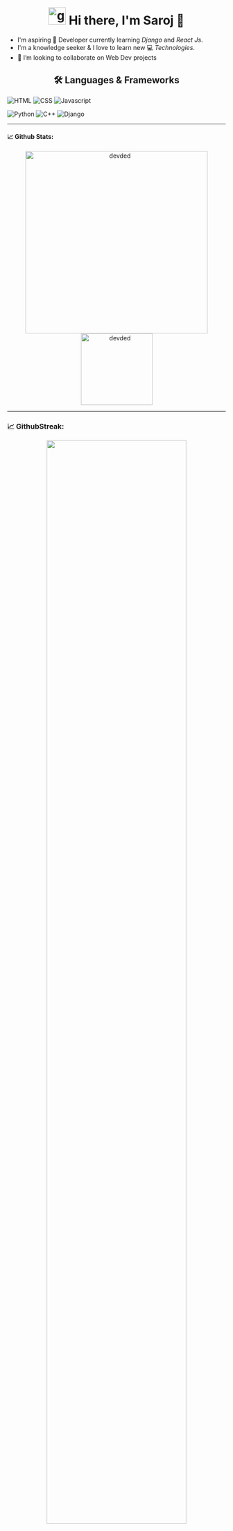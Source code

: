 <h1 align="center"> <img height="40" width="40" alt="github" src="https://cdn.jsdelivr.net/npm/simple-icons@v3/icons/github.svg" /> Hi there, I'm Saroj 👋 </h1>

- I'm aspiring 🔭️ Developer currently learning _Django_ and _React Js_.
- I'm a knowledge seeker & I love to learn new 💻 _Technologies_.
- 👯 I’m looking to collaborate on Web Dev projects

<!--
**saroj-karki/saroj-karki** is a ✨ _special_ ✨ repository because its `README.md` (this file) appears on your GitHub profile.

Here are some ideas to get you started:

- 🔭 I’m currently working on ...
- 🌱 I’m currently learning ...
- 👯 I’m looking to collaborate on ...
- 🤔 I’m looking for help with ...
- 💬 Ask me about ...
- 📫 How to reach me: ...
- 😄 Pronouns: ...
- ⚡ Fun fact: ...
-->

 <h2 align="center">🛠️ Languages & Frameworks</h2>

![HTML](https://img.shields.io/badge/html%20-%23E34F26.svg?&style=for-the-badge&logo=html5&logoColor=white)
![CSS](https://img.shields.io/badge/css%20-%231572B6.svg?&style=for-the-badge&logo=css3&logoColor=white)
![Javascript](https://img.shields.io/badge/-Javascript-ffb400?style=for-the-badge&logo=javascript&logoColor=ffff3f)

![Python](https://img.shields.io/badge/python%20-%231572B6.svg?&style=for-the-badge&logo=python&logoColor=white)
![C++](https://img.shields.io/badge/c++%20-%2300599C.svg?&style=for-the-badge&logo=c%2B%2B&ogoColor=white)
![Django](https://img.shields.io/badge/-Django-003f2c?style=for-the-badge&logo=django&logoColor=fff&labelColor=003f2c)
<hr size="1">

 #### 📈  Github Stats:

 <p align="center"> 
    <img src="https://github-readme-stats.vercel.app/api?username=saroj-karki&count_private=true&show_icons=true&theme=buefy" alt="devded" width="420"/> 
    <img src="https://github-readme-stats.vercel.app/api/top-langs/?username=saroj-karki&hide=jupyter%20notebook,html,css&langs_count=8&layout=compact&theme=buefy" alt="devded" height="165" />
 </p><hr>
 
 ### 📈 GithubStreak:
 
 <p align="center">
  <img width="80%" src="https://github-readme-streak-stats.herokuapp.com/?user=saroj-karki&show_icons=true&locale=en&layout=demo" />
</p>

